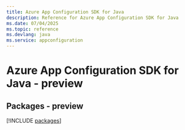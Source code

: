 ```yaml
---
title: Azure App Configuration SDK for Java
description: Reference for Azure App Configuration SDK for Java
ms.date: 07/04/2025
ms.topic: reference
ms.devlang: java
ms.service: appconfiguration
---
```

# Azure App Configuration SDK for Java - preview
## Packages - preview
[!INCLUDE [packages](app-configuration-index.md)]